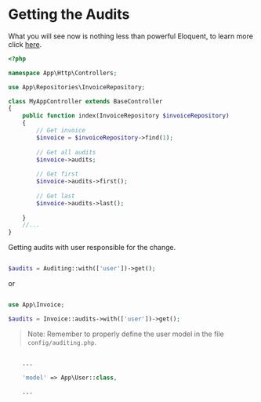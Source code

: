 # Getting the Audits

What you will see now is nothing less than powerful Eloquent, to learn more click [here](https://laravel.com/docs/master/eloquent).

```php
<?php

namespace App\Http\Controllers;

use App\Repositories\InvoiceRepository;

class MyAppController extends BaseController 
{
    public function index(InvoiceRepository $invoiceRepository)
    {
        // Get invoice
        $invoice = $invoiceRepository->find(1); 
        
        // Get all audits
        $invoice->audits; 
        
        // Get first 
        $invoice->audits->first(); 
        
        // Get last 
        $invoice->audits->last();  
        
    }
    //...
}
```

Getting audits with user responsible for the change.

```php

$audits = Auditing::with(['user'])->get();

```

or

```php

use App\Invoice;

$audits = Invoice::audits->with(['user'])->get();

```

> Note: Remember to properly define the user model in the file ``` config/auditing.php ```.

```php

    ...

    'model' => App\User::class,

    ... 
```

